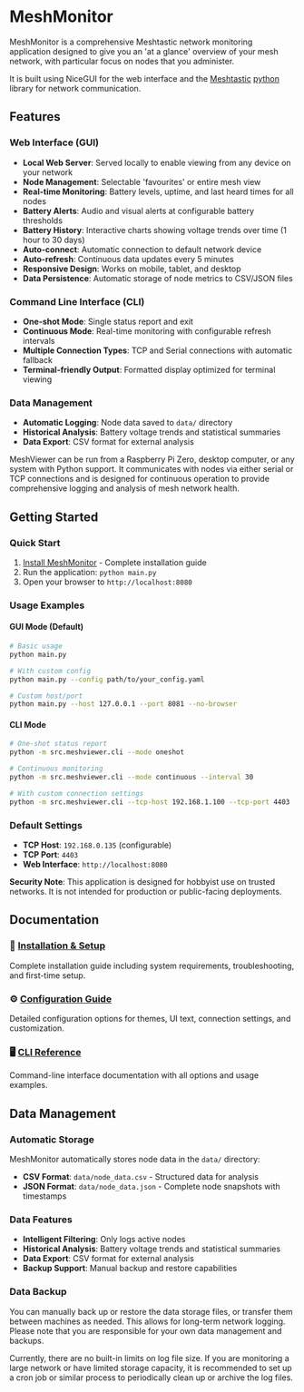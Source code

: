 # MeshMonitor

MeshMonitor is a comprehensive Meshtastic network monitoring application designed to give you an 'at a glance' overview of your mesh network, with particular focus on nodes that you administer.

It is built using NiceGUI for the web interface and the [Meshtastic](https://meshtastic.org/) [python](https://github.com/meshtastic/python) library for network communication.

## Features

### Web Interface (GUI)
- **Local Web Server**: Served locally to enable viewing from any device on your network
- **Node Management**: Selectable 'favourites' or entire mesh view
- **Real-time Monitoring**: Battery levels, uptime, and last heard times for all nodes
- **Battery Alerts**: Audio and visual alerts at configurable battery thresholds
- **Battery History**: Interactive charts showing voltage trends over time (1 hour to 30 days)
- **Auto-connect**: Automatic connection to default network device
- **Auto-refresh**: Continuous data updates every 5 minutes
- **Responsive Design**: Works on mobile, tablet, and desktop
- **Data Persistence**: Automatic storage of node metrics to CSV/JSON files

### Command Line Interface (CLI)
- **One-shot Mode**: Single status report and exit
- **Continuous Mode**: Real-time monitoring with configurable refresh intervals
- **Multiple Connection Types**: TCP and Serial connections with automatic fallback
- **Terminal-friendly Output**: Formatted display optimized for terminal viewing

### Data Management
- **Automatic Logging**: Node data saved to `data/` directory
- **Historical Analysis**: Battery voltage trends and statistical summaries
- **Data Export**: CSV format for external analysis

MeshViewer can be run from a Raspberry Pi Zero, desktop computer, or any system with Python support. It communicates with nodes via either serial or TCP connections and is designed for continuous operation to provide comprehensive logging and analysis of mesh network health.


## Getting Started

### Quick Start
1. [Install MeshMonitor](setup.md) - Complete installation guide
2. Run the application: `python main.py`
3. Open your browser to `http://localhost:8080`

### Usage Examples

#### GUI Mode (Default)
```bash
# Basic usage
python main.py

# With custom config
python main.py --config path/to/your_config.yaml

# Custom host/port
python main.py --host 127.0.0.1 --port 8081 --no-browser
```

#### CLI Mode
```bash
# One-shot status report
python -m src.meshviewer.cli --mode oneshot

# Continuous monitoring
python -m src.meshviewer.cli --mode continuous --interval 30

# With custom connection settings
python -m src.meshviewer.cli --tcp-host 192.168.1.100 --tcp-port 4403
```

### Default Settings
- **TCP Host**: `192.168.0.135` (configurable)
- **TCP Port**: `4403`
- **Web Interface**: `http://localhost:8080`

**Security Note**: This application is designed for hobbyist use on trusted networks. It is not intended for production or public-facing deployments.

## Documentation

### 📖 [Installation & Setup](setup.md)
Complete installation guide including system requirements, troubleshooting, and first-time setup.

### ⚙️ [Configuration Guide](configuration.md)
Detailed configuration options for themes, UI text, connection settings, and customization.

### 🖥️ [CLI Reference](cli.md)
Command-line interface documentation with all options and usage examples.

## Data Management

### Automatic Storage
MeshMonitor automatically stores node data in the `data/` directory:
- **CSV Format**: `data/node_data.csv` - Structured data for analysis
- **JSON Format**: `data/node_data.json` - Complete node snapshots with timestamps

### Data Features
- **Intelligent Filtering**: Only logs active nodes
- **Historical Analysis**: Battery voltage trends and statistical summaries
- **Data Export**: CSV format for external analysis
- **Backup Support**: Manual backup and restore capabilities

### Data Backup
You can manually back up or restore the data storage files, or transfer them between machines as needed. This allows for long-term network logging. Please note that you are responsible for your own data management and backups.

Currently, there are no built-in limits on log file size. If you are monitoring a large network or have limited storage capacity, it is recommended to set up a cron job or similar process to periodically clean up or archive the log files.


